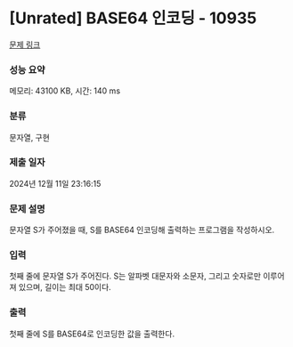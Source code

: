 # [Unrated] BASE64 인코딩 - 10935 

[문제 링크](https://www.acmicpc.net/problem/10935) 

### 성능 요약

메모리: 43100 KB, 시간: 140 ms

### 분류

문자열, 구현

### 제출 일자

2024년 12월 11일 23:16:15

### 문제 설명

<p>문자열 S가 주어졌을 때, S를 BASE64 인코딩해 출력하는 프로그램을 작성하시오.</p>

### 입력 

 <p>첫째 줄에 문자열 S가 주어진다. S는 알파벳 대문자와 소문자, 그리고 숫자로만 이루어져 있으며, 길이는 최대 50이다.</p>

### 출력 

 <p>첫째 줄에 S를 BASE64로 인코딩한 값을 출력한다.</p>

